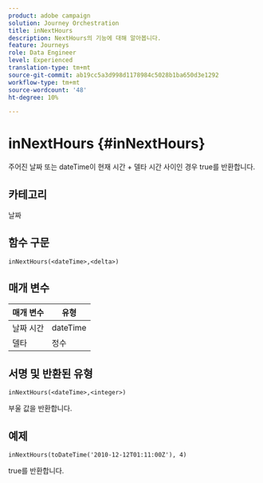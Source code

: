 ```yaml
---
product: adobe campaign
solution: Journey Orchestration
title: inNextHours
description: NextHours의 기능에 대해 알아봅니다.
feature: Journeys
role: Data Engineer
level: Experienced
translation-type: tm+mt
source-git-commit: ab19cc5a3d998d1178984c5028b1ba650d3e1292
workflow-type: tm+mt
source-wordcount: '48'
ht-degree: 10%

---
```



# inNextHours {#inNextHours}

주어진 날짜 또는 dateTime이 현재 시간 + 델타 시간 사이인 경우 true를 반환합니다.

## 카테고리

날짜

## 함수 구문

`inNextHours(<dateTime>,<delta>)`

## 매개 변수

| 매개 변수 | 유형 |
|-----------|------------------|
| 날짜 시간 | dateTime |
| 델타 | 정수 |

## 서명 및 반환된 유형

`inNextHours(<dateTime>,<integer>)`

부울 값을 반환합니다.

## 예제

`inNextHours(toDateTime('2010-12-12T01:11:00Z'), 4)`

true를 반환합니다.
